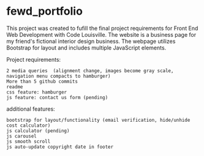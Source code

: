 # fewd_portfolio

This project was created to fufill the final project requirements for Front End Web Development with Code Louisville. The website is a business page for my friend's fictional interior design business. The webpage utilizes Bootstrap for layout and includes multiple JavaScript elements.

Project requirements:

	2 media queries  (alignment change, images become gray scale, navigation menu compacts to hamburger)
	More than 5 github commits
	readme
	css feature: hamburger
	js feature: contact us form (pending)

	
  additional features:
	
	bootstrap for layout/functionality (email verification, hide/unhide cost calculator)
	js calculator (pending)
	js carousel
	js smooth scroll 
	js auto-update copyright date in footer
	
